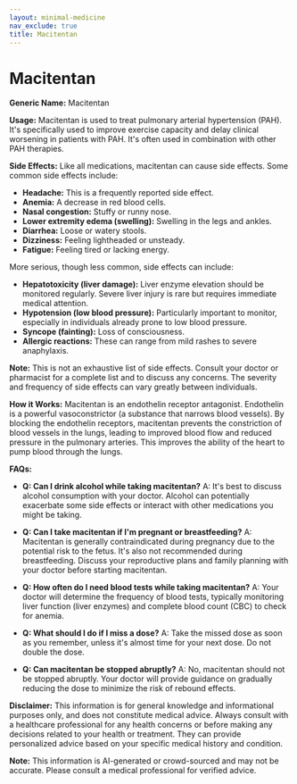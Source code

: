 ```yaml
---
layout: minimal-medicine
nav_exclude: true
title: Macitentan
---
```


# Macitentan

**Generic Name:** Macitentan

**Usage:** Macitentan is used to treat pulmonary arterial hypertension (PAH).  It's specifically used to improve exercise capacity and delay clinical worsening in patients with PAH.  It's often used in combination with other PAH therapies.

**Side Effects:**  Like all medications, macitentan can cause side effects. Some common side effects include:

* **Headache:** This is a frequently reported side effect.
* **Anemia:**  A decrease in red blood cells.
* **Nasal congestion:** Stuffy or runny nose.
* **Lower extremity edema (swelling):** Swelling in the legs and ankles.
* **Diarrhea:** Loose or watery stools.
* **Dizziness:** Feeling lightheaded or unsteady.
* **Fatigue:** Feeling tired or lacking energy.

More serious, though less common, side effects can include:

* **Hepatotoxicity (liver damage):** Liver enzyme elevation should be monitored regularly.  Severe liver injury is rare but requires immediate medical attention.
* **Hypotension (low blood pressure):** Particularly important to monitor, especially in individuals already prone to low blood pressure.
* **Syncope (fainting):** Loss of consciousness.
* **Allergic reactions:**  These can range from mild rashes to severe anaphylaxis.


**Note:** This is not an exhaustive list of side effects. Consult your doctor or pharmacist for a complete list and to discuss any concerns.  The severity and frequency of side effects can vary greatly between individuals.

**How it Works:** Macitentan is an endothelin receptor antagonist.  Endothelin is a powerful vasoconstrictor (a substance that narrows blood vessels).  By blocking the endothelin receptors, macitentan prevents the constriction of blood vessels in the lungs, leading to improved blood flow and reduced pressure in the pulmonary arteries. This improves the ability of the heart to pump blood through the lungs.

**FAQs:**

* **Q: Can I drink alcohol while taking macitentan?** A:  It's best to discuss alcohol consumption with your doctor.  Alcohol can potentially exacerbate some side effects or interact with other medications you might be taking.

* **Q: Can I take macitentan if I'm pregnant or breastfeeding?** A: Macitentan is generally contraindicated during pregnancy due to the potential risk to the fetus.  It's also not recommended during breastfeeding.  Discuss your reproductive plans and family planning with your doctor before starting macitentan.

* **Q: How often do I need blood tests while taking macitentan?** A: Your doctor will determine the frequency of blood tests, typically monitoring liver function (liver enzymes) and complete blood count (CBC) to check for anemia.

* **Q: What should I do if I miss a dose?** A:  Take the missed dose as soon as you remember, unless it's almost time for your next dose.  Do not double the dose.

* **Q:  Can macitentan be stopped abruptly?** A: No, macitentan should not be stopped abruptly.  Your doctor will provide guidance on gradually reducing the dose to minimize the risk of rebound effects.

**Disclaimer:** This information is for general knowledge and informational purposes only, and does not constitute medical advice.  Always consult with a healthcare professional for any health concerns or before making any decisions related to your health or treatment.  They can provide personalized advice based on your specific medical history and condition.


**Note:** This information is AI-generated or crowd-sourced and may not be accurate. Please consult a medical professional for verified advice.